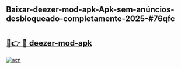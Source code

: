 ## Baixar-deezer-mod-apk-Apk-sem-anúncios-desbloqueado-completamente-2025-#76qfc

# <h2><a href="https://ainizakaria.my?title=deezer-mod-apk&ref=22M">🔗👉 🔴 deezer-mod-apk</a></h2>

[![acn](https://github.com/user-attachments/assets/0f9c940e-d8b0-45ae-aac7-cd30a18b3e1c)](https://ainizakaria.my?title=deezer-mod-apk&ref=22M)

